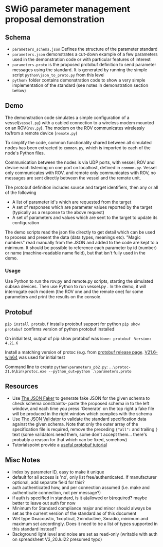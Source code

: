# SWiG parameter management proposal demonstration

## Schema
* `parameters_schema.json` Defines the structure of the parameter standard
* `parameters.json` demonstrates a cut-down example of a few parameters used in the demonstration code or with particular features of interest
* `parameters.proto` is the proposed protobuf definition to send parameter messages using the standard. It is generated by running the simple script `python\json_to_proto.py` from this level
* `python\` folder contains demonstration code to show a very simple implementation of the standard (see notes in demonstration section below)

## Demo
The demonstration code simulates a simple configuration of a vessel(`vessel.py`) with a cabled connection to a wireless modem mounted on an ROV(`rov.py`). The modem on the ROV communicates wirelessly to/from a remote device (`remote.py`)

To simplify the code, common functionality shared between all simulated nodes has been extracted to `common.py`, which is imported to each of the node's Python files.

Communication between the nodes is via UDP ports, with vessel, ROV and device each listening on one port on localhost, defined in `common.py`. Vessel only communicates with ROV, and remote only communicates with ROV, no messages are sent directly between the vessel and the remote unit.

The protobuf definition includes source and target identifiers, then any or all of the following
* A list of parameter id's which are requested from the target
* A set of responses which are parameter values reported by the target (typically as a response to the above request)
* A set of parameters and values which are sent to the target to update its configuration

The demo scripts read the json file directly to get detail which can be used to process and present the data (data types, meanings etc). "Magic numbers" read manually from the JSON and added to the code are kept to a minimum. It should be possible to reference each parameter by id (number) or name (machine-readable name field), but that isn't fully used in the demo.

### Usage
Use Python to run the rov.py and remote.py scripts, starting the simulated subsea devices.
Then use Python to run vessel.py . In the demo, it will interrogate each modem (the ROV one and the remote one) for some parameters and print the results on the console.

## Protobuf
`pip install protobuf` installs protobuf support for python
`pip show protobuf` confirms version of python protobuf installed 

On initial test, output of pip show protobuf was
` Name: protobuf `
` Version: 4.21.6`

Install a matching version of protoc (e.g. from [protobuf release page](https://github.com/protocolbuffers/protobuf/releases).
[V21.6-win64](https://github.com/protocolbuffers/protobuf/releases/download/v21.6/protoc-21.6-win64.zip) was used for initial test

Command line to create `python\parameters_pb2.py`:
`..\protoc-21.6\bin\protoc.exe --python_out=python .\parameters.proto`

## Resources
- Use [The JSON Faker](https://json-schema-faker.js.org/) to generate fake JSON for the given schema to check schema constraints- paste the proposed schema in to the left window, and each time you press 'Generate' on the top right a fake file will be produced in the right window which complies with the schema
- Use [The JSON Validator](https://www.jsonschemavalidator.net/) to validate the standard specification data against the given schema. Note that only the outer array of the specification file is required, remove the preceding `{"all":` and trailing `}` text (some validators need them, some don't accept them... there's probably a reason for that which can be fixed, somehow)
- Tutorialspoint provide a [useful protobuf tutorial](https://www.tutorialspoint.com/protobuf/index.htm)

## Misc Notes
- Index by parameter ID, easy to make it unique
- default for all access is 'no', only list free/authenticated. If manufacturer optional, add separate field for this?
- auth authenticated how, and per connection assumed (i.e. make and authenticate connection, not per message?)
- if auth is specified in standard, is it a)allowed or b)required? maybe better to leave out auth for now
- Minimum for Standard compliance major and minor should always be set as the current version of the standard as of this document
- Wet type 0=acoustic, 1=optical, 2=inductive, 3=radio, minimum and maximum set accordingly. Does it need to be a list of types supported in this standard instead?
- Background light level and noise are set as read-only (writable with auth on spreadsheet V3_20Jul22 presumed typo)
